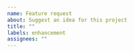 ```yaml
---
name: Feature request
about: Suggest an idea for this project
title: ""
labels: enhancement
assignees: ""
---
```


<!-- If I convert your issue to a discussion it simply means I likely won't be assisting you with it. I receive many issues every day and this is my method of triaging important items. It will be up to you and the rest of the community to propose any potential solution. -->
